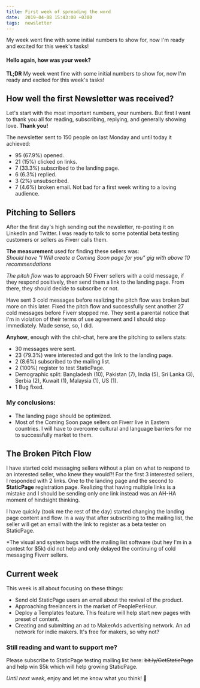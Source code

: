 ```yaml
---
title: First week of spreading the word
date:  2019-04-08 15:43:00 +0300
tags:  newsletter
---
```


My week went fine with some initial numbers to show for, now I'm ready and excited for this week's tasks!

<!-- more -->

#### Hello again, how was your week?

**TL;DR** My week went fine with some initial numbers to show for, now I'm ready and excited for this week's tasks!

## How well the first Newsletter was received?
Let's start with the most important numbers, your numbers. But first I want to thank you all for reading, subscribing, replying, and generally showing love. **Thank you!**

The newsletter sent to 150 people on last Monday and until today it achieved:

- 95 (67.9%) opened.
- 21 (15%) clicked on links.
- 7 (33.3%) subscribed to the landing page.
- 6 (6.3%) replied.
- 3 (2%) unsubscribed.
- 7 (4.6%) broken email.
Not bad for a first week writing to a loving audience.

## Pitching to Sellers
After the first day's high sending out the newsletter, re-posting it on LinkedIn and Twitter. I was ready to talk to some potential beta testing customers or sellers as Fiverr calls them.

**The measurement** used for finding these sellers was:\
*Should have "I Will create a Coming Soon page for you" gig with above 10 recommendations*

*The pitch flow* was to approach 50 Fiverr sellers with a cold message, if they respond positively, then send them a link to the landing page. From there, they should decide to subscribe or not.

Have sent 3 cold messages before realizing the pitch flow was broken but more on this later. Fixed the pitch flow and successfully sent another 27 cold messages before Fiverr stopped me. They sent a parental notice that I'm in violation of their terms of use agreement and I should stop immediately. Made sense, so, I did.

**Anyhow**, enough with the chit-chat, here are the pitching to sellers stats:

- 30 messages were sent.
- 23 (79.3%) were interested and got the link to the landing page.
- 2 (8.6%) subscribed to the mailing list.
- 2 (100%) register to test StaticPage.
- Demographic split: Bangladesh (10), Pakistan (7), India (5), Sri Lanka (3), Serbia (2), Kuwait (1), Malaysia (1), US (1).
- 1 Bug fixed.

### My conclusions:
- The landing page should be optimized.
- Most of the Coming Soon page sellers on Fiverr live in Eastern countries. I will have to overcome cultural and language barriers for me to successfully market to them.

## The Broken Pitch Flow
I have started cold messaging sellers without a plan on what to respond to an interested seller, who knew they would?! For the first 3 interested sellers, I responded with 2 links. One to the landing page and the second to **StaticPage** registration page. Realizing that having multiple links is a mistake and I should be sending only one link instead was an AH-HA moment of hindsight thinking.

I have quickly (took me the rest of the day) started changing the landing page content and flow. In a way that after subscribing to the mailing list, the seller will get an email with the link to register as a beta tester on StaticPage.

*The visual and system bugs with the mailing list software (but hey I'm in a contest for $5k) did not help and only delayed the continuing of cold messaging Fiverr sellers.

## Current week
This week is all about focusing on these things:

- Send old StaticPage users an email about the revival of the product.
- Approaching freelancers in the market of PeoplePerHour.
- Deploy a Templates feature. This feature will help start new pages with preset of content.
- Creating and submitting an ad to MakerAds advertising network. An ad network for indie makers. It's free for makers, so why not?

### Still reading and want to support me?
Please subscribe to StaticPage testing mailing list here: ~~bit.ly/GetStaticPage~~ and help win $5k which will help growing StaticPage.

*Until next week*, enjoy and let me know what you think! 🙌
